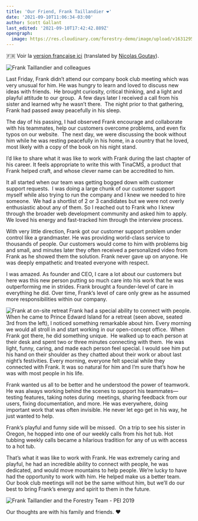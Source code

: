 ```yaml
---
title: 'Our Friend, Frank Taillandier ❤️'
date: '2021-09-10T11:06:34-03:00'
author: Scott Gallant
last_edited: '2021-09-10T17:42:42.889Z'
opengraph:
  image: https://res.cloudinary.com/forestry-demo/image/upload/v1631295724/tina-io/blog/frank-taillandier-painting.jpg
---
```


🇫🇷 Voir la [version française ici](#) (translated by [Nicolas Goutay](https://twitter.com/messages/17271529-58286073)).

![Frank Taillandier and colleagues](https://res.cloudinary.com/forestry-demo/image/upload/v1631295724/tina-io/blog/frank-taillandier-painting.jpg)

Last Friday, Frank didn’t attend our company book club meeting which was very unusual for him. He was hungry to learn and loved to discuss new ideas with friends.  He brought curiosity, critical thinking, and a light and playful attitude to our group.  A few days later I received a call from his sister and learned why he wasn’t there.  The night prior to that gathering, Frank had passed away peacefully in his sleep.

The day of his passing, I had observed Frank encourage and collaborate with his teammates, help our customers overcome problems, and even fix typos on our website.  The next day, we were discussing the book without him while he was resting peacefully in his home, in a country that he loved, most likely with a copy of the book on his night stand.

I’d like to share what it was like to work with Frank during the last chapter of his career. It feels appropriate to write this with TinaCMS, a product that Frank helped craft, and whose clever name can be accredited to him.

It all started when our team was getting bogged down with customer support requests.  I was doing a large chunk of our customer support myself while also trying to run the company and I knew we needed to hire someone.  We had a shortlist of 2 or 3 candidates but we were not overly enthusiastic about any of them. So I reached out to Frank who I knew through the broader web development community and asked him to apply. We loved his energy and fast-tracked him through the interview process.

With very little direction, Frank got our customer support problem under control like a grandmaster. He was providing world-class service to thousands of people. Our customers would come to him with problems big and small, and minutes later they often received a personalized video from Frank as he showed them the solution. Frank never gave up on anyone. He was deeply empathetic and treated everyone with respect.

I was amazed. As founder and CEO, I care a lot about our customers but here was this new person putting so much care into his work that he was outperforming me in strides. Frank brought a founder-level of care in everything he did. Over time, Frank’s level of care only grew as he assumed  more responsibilities within our company.

![Frank at on-site retreat](https://res.cloudinary.com/forestry-demo/image/upload/v1631283892/tina-io/blog/forestry-retreat-1300.jpg)
Frank had a special ability to connect with people. When he came to Prince Edward Island for a retreat (seen above, seated 3rd from the left), I noticed something remarkable about him. Every morning we would all stroll in and start working in our open-concept office.  When  Frank got there, he did something unique.  He walked up to each person at their desk and spent two or three minutes connecting with them.  He was light, funny, caring, and made each person feel special. I would see him put his hand on their shoulder as they chatted about their work or about last night’s festivities. Every morning, everyone felt special while they connected with Frank. It was so natural for him and I’m sure that’s how he was with most people in his life.

Frank wanted us all to be better and he understood the power of teamwork. He was always working behind the scenes to support his teammates––testing features, taking notes during  meetings, sharing feedback from our users, fixing documentation, and more. He was everywhere, doing important work that was often invisible. He never let ego get in his way, he just wanted to help.

Frank’s playful and funny side will be missed.  On a trip to see his sister in Oregon, he hopped into one of our weekly calls from his hot tub. Hot tubbing weekly calls became a hilarious tradition for any of us with access to a hot tub.

That’s what it was like to work with Frank. He was extremely caring and playful, he had an incredible ability to connect with people, he was dedicated, and would move mountains to help people. We’re lucky to have had the opportunity to work with him. He helped make us a better team.  Our book club meetings will not be the same without him, but we’ll do our best to bring Frank’s energy and spirit to them in the future.

![Frank Taillandier and the Forestry Team - PEI 2019](https://res.cloudinary.com/forestry-demo/image/upload/v1631283892/tina-io/blog/forestry-team-pei.jpg)

Our thoughts are with his family and friends. ❤️
